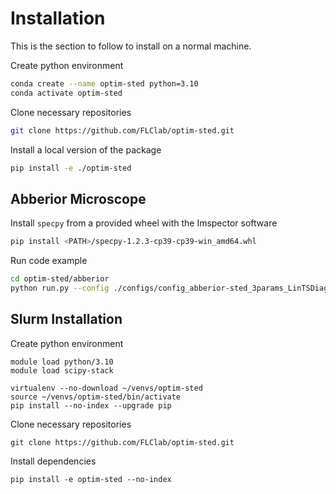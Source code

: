 # Installation

This is the section to follow to install on a normal machine.

Create python environment
```bash
conda create --name optim-sted python=3.10
conda activate optim-sted
```

Clone necessary repositories
```bash
git clone https://github.com/FLClab/optim-sted.git
```

Install a local version of the package
```bash
pip install -e ./optim-sted
```

## Abberior Microscope

Install ``specpy`` from a provided wheel with the Imspector software
```bash
pip install <PATH>/specpy-1.2.3-cp39-cp39-win_amd64.whl
```

Run code example
```bash
cd optim-sted/abberior
python run.py --config ./configs/config_abberior-sted_3params_LinTSDiag.yml --prefart optim
```

## Slurm Installation

Create python environment
```
module load python/3.10
module load scipy-stack

virtualenv --no-download ~/venvs/optim-sted
source ~/venvs/optim-sted/bin/activate
pip install --no-index --upgrade pip
```

Clone necessary repositories
```
git clone https://github.com/FLClab/optim-sted.git
```

Install dependencies
```
pip install -e optim-sted --no-index
```
